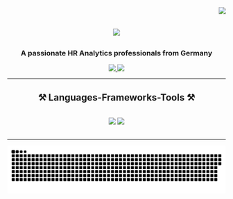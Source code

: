 <img align="right" src="https://visitor-badge.laobi.icu/badge?page_id=salesp07.salesp07" />

<h1 align="center">
    <img src="https://readme-typing-svg.herokuapp.com/?font=Righteous&size=35&center=true&vCenter=true&width=500&height=70&duration=4000&lines=Hi+There!+👋;+I'm+Aparna+Srivastava!;" />
</h1>
<h3 align="center">A passionate HR Analytics professionals from Germany </h3>

</div>
 
<div align="center"> 
  <a href="mailto:aparna.srivastava.hr@gmail.com">
    <img src="https://img.shields.io/badge/Gmail-333333?style=for-the-badge&logo=gmail&logoColor=red" />
  </a>
  <a href="https://www.linkedin.com/in/aparna--srivastava/" >
    <img src="https://img.shields.io/badge/LinkedIn-0077B5?style=for-the-badge&logo=linkedin&logoColor=white" />
  </a>
  <a href="https://github.com/AparnaSri24">
  </a>
</div>


 <hr/>
 
<h2 align="center">⚒️ Languages-Frameworks-Tools ⚒️</h2>
<br/>
<div align="center">
    <img src="https://skillicons.dev/icons?i=react,html,github,r" />
    <img src="https://skillicons.dev/icons?i=python,TableauPublicX=" /><br>
</div>

<br/>
<hr/>


<!--

**AparnaSri24/AparnaSri24** is a ✨ _special_ ✨ repository because its `README.md` (this file) appears on your GitHub profile.

Here are some ideas to get you started:

- 🔭 I’m currently working on ...
- 🌱 I’m currently learning ...
- 👯 I’m looking to collaborate on ...
- 🤔 I’m looking for help with ...
- 💬 Ask me about ...
- 📫 How to reach me: ...
- 😄 Pronouns: ...
- ⚡ Fun fact: ...
-->

<img alt='contribution' src="https://raw.githubusercontent.com/AparnaSri24/AparnaSri24/00ccd46ecb6f4aa074c18d933c742bc47db60869/contributions.svg"></img>
